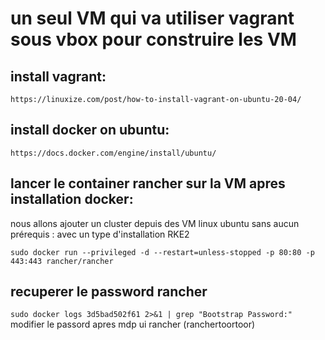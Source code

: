 
# un seul VM qui va utiliser vagrant sous vbox pour construire les VM

## install vagrant:

``
https://linuxize.com/post/how-to-install-vagrant-on-ubuntu-20-04/
``

## install docker on ubuntu:
``
https://docs.docker.com/engine/install/ubuntu/
``
## lancer le container rancher sur la VM apres installation docker:
nous allons ajouter un cluster depuis des VM linux ubuntu sans aucun prérequis : avec un type d'installation RKE2

``
sudo docker run --privileged -d --restart=unless-stopped -p 80:80 -p 443:443 rancher/rancher
``
## recuperer le password rancher

``
sudo docker logs 3d5bad502f61 2>&1 | grep "Bootstrap Password:"
``
modifier le passord apres mdp ui rancher (ranchertoortoor)

